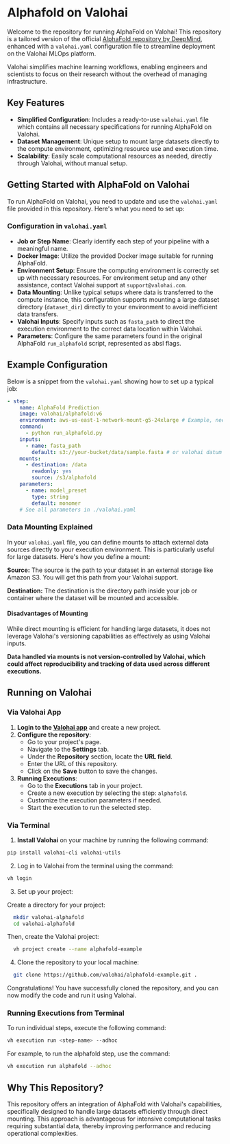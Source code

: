 # Alphafold on Valohai

Welcome to the repository for running AlphaFold on Valohai! This repository is a tailored version of the official [AlphaFold repository by DeepMind](https://github.com/deepmind/alphafold), enhanced with a `valohai.yaml` configuration file to streamline deployment on the Valohai MLOps platform.

Valohai simplifies machine learning workflows, enabling engineers and scientists to focus on their research without the overhead of managing infrastructure.

## Key Features
- **Simplified Configuration**: Includes a ready-to-use `valohai.yaml` file which contains all necessary specifications for running AlphaFold on Valohai.
- **Dataset Management**: Unique setup to mount large datasets directly to the compute environment, optimizing resource use and execution time.
- **Scalability**: Easily scale computational resources as needed, directly through Valohai, without manual setup.

## Getting Started with AlphaFold on Valohai

To run AlphaFold on Valohai, you need to update and use the `valohai.yaml` file provided in this repository. Here's what you need to set up:

### Configuration in `valohai.yaml`
- **Job or Step Name**: Clearly identify each step of your pipeline with a meaningful name.
- **Docker Image**: Utilize the provided Docker image suitable for running AlphaFold.
- **Environment Setup**: Ensure the computing environment is correctly set up with necessary resources. For environment setup and any other assistance, contact Valohai support at `support@valohai.com`.
- **Data Mounting**: Unlike typical setups where data is transferred to the compute instance, this configuration supports mounting a large dataset directory (`dataset_dir`) directly to your environment to avoid inefficient data transfers.
- **Valohai Inputs**: Specify inputs such as `fasta_path` to direct the execution environment to the correct data location within Valohai.
- **Parameters**: Configure the same parameters found in the original AlphaFold `run_alphafold` script, represented as absl flags.

## Example Configuration
Below is a snippet from the `valohai.yaml` showing how to set up a typical job:

```yaml
- step:
    name: AlphaFold Prediction
    image: valohai/alphafold:v6
    environment: aws-us-east-1-network-mount-g5-24xlarge # Example, needs to be created by valohai team for you
    command:
      - python run_alphafold.py
    inputs:
      - name: fasta_path
        default: s3://your-bucket/data/sample.fasta # or valohai datum as in our case 
    mounts:
      - destination: /data
        readonly: yes
        source: /s3/alphafold
    parameters:
      - name: model_preset
        type: string
        default: monomer
    # See all parameters in ./valohai.yaml
```
### Data Mounting Explained
In your `valohai.yaml` file, you can define mounts to attach external data sources directly to your execution environment. This is particularly useful for large datasets. Here's how you define a mount:

**Source:** The source is the path to your dataset in an external storage like Amazon S3. You will get this path from your Valohai support.

**Destination:** The destination is the directory path inside your job or container where the dataset will be mounted and accessible.
#### Disadvantages of Mounting
While direct mounting is efficient for handling large datasets, it does not leverage Valohai's versioning capabilities as effectively as using Valohai inputs. 

**Data handled via mounts is not version-controlled by Valohai, which could affect reproducibility and tracking of data used across different executions.**

## Running on Valohai

### Via Valohai App

1. **Login to the [Valohai app](https://app.valohai.com)** and create a new project.
2. **Configure the repository**:
   - Go to your project's page.
   - Navigate to the **Settings** tab.
   - Under the **Repository** section, locate the **URL field**.
   - Enter the URL of this repository.
   - Click on the **Save** button to save the changes.
3. **Running Executions**:
   - Go to the **Executions** tab in your project.
   - Create a new execution by selecting the step: `alphafold`.
   - Customize the execution parameters if needed.
   - Start the execution to run the selected step.

### Via Terminal

1. **Install Valohai** on your machine by running the following command:
```bash
pip install valohai-cli valohai-utils
```

2. Log in to Valohai from the terminal using the command:
``` bash
vh login
```
   
3. Set up your project:

Create a directory for your project:

```bash
  mkdir valohai-alphafold
  cd valohai-alphafold
  ```
   
Then, create the Valohai project:

```bash
  vh project create --name alphafold-example
 ```

4. Clone the repository to your local machine:

```bash
  git clone https://github.com/valohai/alphafold-example.git .
  ```
Congratulations! You have successfully cloned the repository, and you can now modify the code and run it using Valohai.

### Running Executions from Terminal

To run individual steps, execute the following command:
```bash
vh execution run <step-name> --adhoc
```

For example, to run the alphafold step, use the command:

```bash
vh execution run alphafold --adhoc
```

## Why This Repository?
This repository offers an integration of AlphaFold with Valohai's capabilities, specifically designed to handle large datasets efficiently through direct mounting. This approach is advantageous for intensive computational tasks requiring substantial data, thereby improving performance and reducing operational complexities.